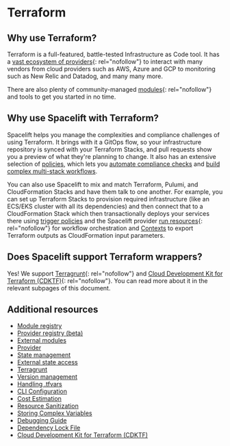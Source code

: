 # Terraform

## Why use Terraform?

Terraform is a full-featured, battle-tested Infrastructure as Code tool. It has a [vast ecosystem of providers](https://registry.terraform.io/browse/providers){: rel="nofollow"} to interact with many vendors from cloud providers such as AWS, Azure and GCP to monitoring such as New Relic and Datadog, and many many more.

There are also plenty of community-managed [modules](https://registry.terraform.io/browse/modules){: rel="nofollow"} and tools to get you started in no time.

## Why use Spacelift with Terraform?

Spacelift helps you manage the complexities and compliance challenges of using Terraform. It brings with it a GitOps flow, so your infrastructure repository is synced with your Terraform Stacks, and pull requests show you a preview of what they're planning to change. It also has an extensive selection of [policies](../../concepts/policy/README.md), which lets you [automate compliance checks](../../concepts/policy/terraform-plan-policy.md) and [build complex multi-stack workflows](../../concepts/policy/trigger-policy.md).

You can also use Spacelift to mix and match Terraform, Pulumi, and CloudFormation Stacks and have them talk to one another. For example, you can set up Terraform Stacks to provision required infrastructure (like an ECS/EKS cluster with all its dependencies) and then connect that to a CloudFormation Stack which then transactionally deploys your services there using [trigger policies](../../concepts/policy/trigger-policy.md) and the Spacelift provider [run resources](https://registry.terraform.io/providers/spacelift-io/spacelift/latest/docs/resources/run){: rel="nofollow"} for workflow orchestration and [Contexts](../../concepts/configuration/context.md#remote-state-alternative-terraform-specific) to export Terraform outputs as CloudFormation input parameters.

## Does Spacelift support Terraform wrappers?

Yes! We support [Terragrunt](https://terragrunt.gruntwork.io){: rel="nofollow"} and [Cloud Development Kit for Terraform (CDKTF)](https://www.terraform.io/cdktf){: rel="nofollow"}. You can read more about it in the relevant subpages of this document.

## Additional resources

- [Module registry](./module-registry.md)
- [Provider registry (beta)](./provider-registry.md)
- [External modules](./external-modules.md)
- [Provider](./terraform-provider.md)
- [State management](./state-management.md)
- [External state access](./external-state-access.md)
- [Terragrunt](./terragrunt.md)
- [Version management](./version-management.md)
- [Handling .tfvars](./handling-tfvars.md)
- [CLI Configuration](./cli-configuration.md)
- [Cost Estimation](./infracost.md)
- [Resource Sanitization](./resource-sanitization.md)
- [Storing Complex Variables](./storing-complex-variables.md)
- [Debugging Guide](./debugging-guide.md)
- [Dependency Lock File](./dependency-lock-file.md)
- [Cloud Development Kit for Terraform (CDKTF)](./cdktf.md)

